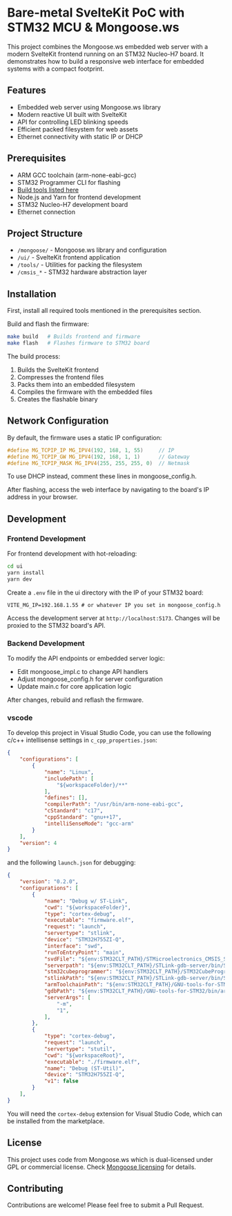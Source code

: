 # Bare-metal SvelteKit PoC with STM32 MCU & Mongoose.ws

This project combines the Mongoose.ws embedded web server with a modern SvelteKit frontend running on an STM32 Nucleo-H7 board. It demonstrates how to build a responsive web interface for embedded systems with a compact footprint.

## Features

- Embedded web server using Mongoose.ws library
- Modern reactive UI built with SvelteKit
- API for controlling LED blinking speeds
- Efficient packed filesystem for web assets
- Ethernet connectivity with static IP or DHCP

## Prerequisites

- ARM GCC toolchain (arm-none-eabi-gcc)
- STM32 Programmer CLI for flashing
- [Build tools listed here](https://mongoose.ws/documentation/tutorials/tools/)
- Node.js and Yarn for frontend development
- STM32 Nucleo-H7 development board
- Ethernet connection

## Project Structure

- `/mongoose/` - Mongoose.ws library and configuration
- `/ui/` - SvelteKit frontend application
- `/tools/` - Utilities for packing the filesystem
- `/cmsis_*` - STM32 hardware abstraction layer

## Installation

First, install all required tools mentioned in the prerequisites section.

Build and flash the firmware:

```bash
make build   # Builds frontend and firmware
make flash   # Flashes firmware to STM32 board
```

The build process:
1. Builds the SvelteKit frontend
2. Compresses the frontend files
3. Packs them into an embedded filesystem
4. Compiles the firmware with the embedded files
5. Creates the flashable binary

## Network Configuration

By default, the firmware uses a static IP configuration:

```c
#define MG_TCPIP_IP MG_IPV4(192, 168, 1, 55)     // IP
#define MG_TCPIP_GW MG_IPV4(192, 168, 1, 1)      // Gateway
#define MG_TCPIP_MASK MG_IPV4(255, 255, 255, 0)  // Netmask
```

To use DHCP instead, comment these lines in mongoose_config.h.

After flashing, access the web interface by navigating to the board's IP address in your browser.

## Development

### Frontend Development

For frontend development with hot-reloading:

```bash
cd ui
yarn install
yarn dev
```

Create a `.env` file in the ui directory with the IP of your STM32 board:

```
VITE_MG_IP=192.168.1.55 # or whatever IP you set in mongoose_config.h
```

Access the development server at `http://localhost:5173`. Changes will be proxied to the STM32 board's API.

### Backend Development

To modify the API endpoints or embedded server logic:
- Edit mongoose_impl.c to change API handlers
- Adjust mongoose_config.h for server configuration
- Update main.c for core application logic

After changes, rebuild and reflash the firmware.

### vscode

To develop this project in Visual Studio Code, you can use the following c/c++ intellisense settings in `c_cpp_properties.json`:

```json
{
    "configurations": [
        {
            "name": "Linux",
            "includePath": [
                "${workspaceFolder}/**"
            ],
            "defines": [],
            "compilerPath": "/usr/bin/arm-none-eabi-gcc",
            "cStandard": "c17",
            "cppStandard": "gnu++17",
            "intelliSenseMode": "gcc-arm"
        }
    ],
    "version": 4
}
```

and the following `launch.json` for debugging:

```json
{
    "version": "0.2.0",
    "configurations": [
        {
            "name": "Debug w/ ST-Link",
            "cwd": "${workspaceFolder}",
            "type": "cortex-debug",
            "executable": "firmware.elf",
            "request": "launch",
            "servertype": "stlink",
            "device": "STM32H755ZI-Q",
            "interface": "swd",
            "runToEntryPoint": "main",
            "svdFile": "${env:STM32CLT_PATH}/STMicroelectronics_CMSIS_SVD/STM32H755_CM7.svd",
            "serverpath": "${env:STM32CLT_PATH}/STLink-gdb-server/bin/ST-LINK_gdbserver",
            "stm32cubeprogrammer": "${env:STM32CLT_PATH}/STM32CubeProgrammer/bin",
            "stlinkPath": "${env:STM32CLT_PATH}/STLink-gdb-server/bin/ST-LINK_gdbserver",
            "armToolchainPath": "${env:STM32CLT_PATH}/GNU-tools-for-STM32/bin",
            "gdbPath": "${env:STM32CLT_PATH}/GNU-tools-for-STM32/bin/arm-none-eabi-gdb",
            "serverArgs": [
                "-m",
                "1",
            ],
        },
        {
            "type": "cortex-debug",
            "request": "launch",
            "servertype": "stutil",
            "cwd": "${workspaceRoot}",
            "executable": "./firmware.elf",
            "name": "Debug (ST-Util)",
            "device": "STM32H755ZI-Q",
            "v1": false
        }
    ],
}
```

You will need the `cortex-debug` extension for Visual Studio Code, which can be installed from the marketplace.

## License

This project uses code from Mongoose.ws which is dual-licensed under GPL or commercial license.
Check [Mongoose licensing](https://mongoose.ws/licensing/) for details.

## Contributing

Contributions are welcome! Please feel free to submit a Pull Request.
